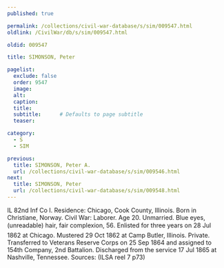 ```yaml
---
published: true

permalink: /collections/civil-war-database/s/sim/009547.html
oldlink: /CivilWar/db/s/sim/009547.html

oldid: 009547

title: SIMONSON, Peter

pagelist:
  exclude: false
  order: 9547
  image: 
  alt:
  caption:
  title:
  subtitle:      # Defaults to page subtitle
  teaser:

category: 
  - S 
  - SIM

previous:
  title: SIMONSON, Peter A.
  url: /collections/civil-war-database/s/sim/009546.html  
next:
  title: SIMONSON, Peter
  url: /collections/civil-war-database/s/sim/009548.html   
---
```

IL 82nd Inf Co I. Residence: Chicago, Cook County, Illinois. Born in Christiane, Norway. Civil War: Laborer. Age 20. Unmarried. Blue eyes, (unreadable) hair, fair complexion, 5&#146;6&#148;. Enlisted for three years on 28 Jul 1862 at Chicago. Mustered 29 Oct 1862 at Camp Butler, Illinois. Private. Transferred to Veterans Reserve Corps on 25 Sep 1864 and assigned to 154th Company, 2nd Battalion. Discharged from the service 17 Jul 1865 at Nashville, Tennessee. Sources: (ILSA reel 7 p73)